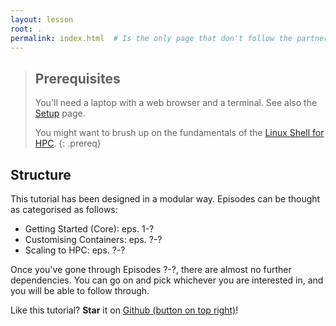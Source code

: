 ```yaml
---
layout: lesson
root: .
permalink: index.html  # Is the only page that don't follow the partner /:path/index.html
---
```



> ## Prerequisites
>
> You'll need a laptop with a web browser and a terminal. See also the [Setup](./setup.html) page.
>
> You might want to brush up on the fundamentals of the [Linux Shell for HPC](https://pawseysc.github.io/shell-hpc/).
{: .prereq}


## Structure

This tutorial has been designed in a modular way. Episodes can be thought as categorised as follows:
* Getting Started (Core): eps. 1-?
* Customising Containers: eps. ?-?
* Scaling to HPC: eps. ?-?

Once you've gone through Episodes ?-?, there are almost no further dependencies.  You can go on and pick whichever you are interested in, and you will be able to follow through.

Like this tutorial?  **Star** it on [Github (button on top right)](https://github.com/pawseySC/hpc-container-training)!
